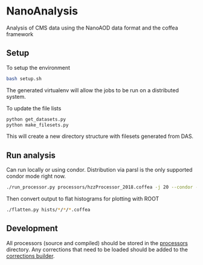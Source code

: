 # NanoAnalysis
Analysis of CMS data using the NanoAOD data format and the coffea framework

## Setup

To setup the environment
```bash
bash setup.sh
```
The generated virtualenv will allow the jobs to be run 
on a distributed system.

To update the file lists
```bash
python get_datasets.py
python make_filesets.py
```
This will create a new directory structure with filesets
generated from DAS.

## Run analysis

Can run locally or using condor.
Distribution via parsl is the only supported condor mode right now.
```bash
./run_processor.py processors/hzzProcessor_2018.coffea -j 20 --condor --parsl --fileset filesets/2018/all.json
```

Then convert output to flat histograms for plotting with ROOT
```bash
./flatten.py hists/*/*/*.coffea
```

## Development

All processors (source and compiled) should be stored in the 
[processors](processors) directory.
Any corrections that need to be loaded should be added to the 
[corrections builder](corrections/build_corrections.py).
